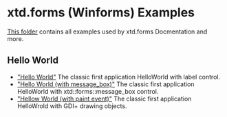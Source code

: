 # xtd.forms (Winforms) Examples

[This folder](..) contains all examples used by xtd.forms Docmentation and more.

## Hello World

* ["Hello World"](hello_world/hello_world_form/README.md) The classic first application HelloWorld with label control.
* ["Hello World (with message_box)"](hello_world/hello_world_message_box/README.md) The classic first application HelloWorld with xtd::forms::message_box control.
* ["Hellow World (with paint event)"](hello_world/hello_world_paint/README.md) The classic first application HelloWrold with GDI+ drawing objects.
